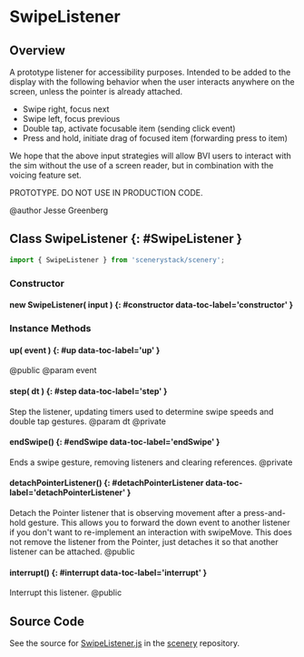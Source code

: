 # SwipeListener

## Overview

A prototype listener for accessibility purposes. Intended to be added to the display
with the following behavior when the user interacts anywhere on the screen, unless
the pointer is already attached.

- Swipe right, focus next
- Swipe left, focus previous
- Double tap, activate focusable item (sending click event)
- Press and hold, initiate drag of focused item (forwarding press to item)

We hope that the above input strategies will allow BVI users to interact with the sim
without the use of a screen reader, but in combination with the voicing feature set.

PROTOTYPE. DO NOT USE IN PRODUCTION CODE.

@author Jesse Greenberg

## Class SwipeListener {: #SwipeListener }


```js
import { SwipeListener } from 'scenerystack/scenery';
```
### Constructor

#### new SwipeListener( input ) {: #constructor data-toc-label='constructor' }

### Instance Methods

#### up( event ) {: #up data-toc-label='up' }

@public
@param event

#### step( dt ) {: #step data-toc-label='step' }

Step the listener, updating timers used to determine swipe speeds and
double tap gestures.
@param dt
@private

#### endSwipe() {: #endSwipe data-toc-label='endSwipe' }

Ends a swipe gesture, removing listeners and clearing references.
@private

#### detachPointerListener() {: #detachPointerListener data-toc-label='detachPointerListener' }

Detach the Pointer listener that is observing movement after a press-and-hold gesture.
This allows you to forward the down event to another listener if you don't want to
re-implement an interaction with swipeMove. This does not remove the listener from the Pointer,
just detaches it so that another listener can be attached.
@public

#### interrupt() {: #interrupt data-toc-label='interrupt' }

Interrupt this listener.
@public



## Source Code

See the source for [SwipeListener.js](https://github.com/phetsims/scenery/blob/main/js/listeners/SwipeListener.js) in the [scenery](https://github.com/phetsims/scenery) repository.
